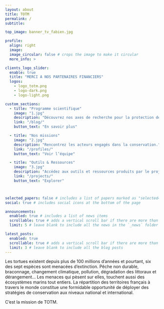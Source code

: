 ```yaml
---
layout: about
title: TOTM
permalink: /
subtitle: 

top_image: banner_tv_fabien.jpg

profile:
  align: right
  image: 
  image_circular: false # crops the image to make it circular
  more_info: >

clients_logo_slider:
  enable: true
  title: "MERCI A NOS PARTENAIRES FINANCIERS"
  logos:
    - logo_totm.png
    - logo-dark.png
    - logo-light.png

custom_sections:
  - title: "Programme scientifique"
    image: "1.jpg"
    description: "Découvrez nos axes de recherche pour la protection des tortues marines."
    link: "/blog/"
    button_text: "En savoir plus"

  - title: "Nos missions"
    image: "2.jpg"
    description: "Rencontrez les acteurs engagés dans la conservation."
    link: "/profiles/"
    button_text: "Voir l’équipe"

  - title: "Outils & Ressources"
    image: "3.jpg"
    description: "Accédez aux outils et ressources produits par le projet TOTM."
    link: "/projects/"
    button_text: "Explorer"



selected_papers: false # includes a list of papers marked as "selected={true}"
social: true # includes social icons at the bottom of the page

announcements:
  enabled: true # includes a list of news items
  scrollable: true # adds a vertical scroll bar if there are more than 3 news items
  limit: 5 # leave blank to include all the news in the `_news` folder

latest_posts:
  enabled: true
  scrollable: true # adds a vertical scroll bar if there are more than 3 new posts items
  limit: 3 # leave blank to include all the blog posts
---
```


Les tortues existent depuis plus de 100 millions d’années et pourtant, six des sept espèces sont <a>menacées d’extinction</a>. Pêche non durable, braconnage, changement climatique, pollution, dégradation des littoraux et dérangement… Les menaces qui pèsent sur elles, touchent aussi <a>des écosystèmes marins tout entiers</a>. La répartition des territoires français à travers le monde constitue une formidable opportunité de <a>déployer des stratégies de conservation aux niveaux national et international</a>.

C’est la mission de <a>TOTM</a>.